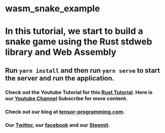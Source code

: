 # wasm_snake_example

# In this tutorial, we start to build a snake game using the Rust stdweb library and Web Assembly

## Run `yarn install` and then run `yarn serve` to start the server and run the application. 

### Check out the Youtube Tutorial for this [Rust Tutorial](https://youtu.be/LdAnEUd517o).  Here is our [Youtube Channel](https://www.youtube.com/channel/UCYqCZOwHbnPwyjawKfE21wg) Subscribe for more content.

### Check out our blog at [tensor-programming.com](http://tensor-programming.com/).

### Our [Twitter](https://twitter.com/TensorProgram), our [facebook](https://www.facebook.com/Tensor-Programming-1197847143611799/) and our [Steemit](https://steemit.com/@tensor).
